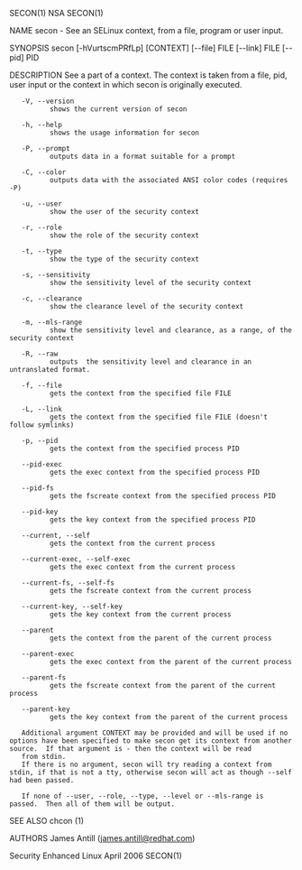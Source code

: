 SECON(1)                                                                                             NSA                                                                                             SECON(1)



NAME
       secon - See an SELinux context, from a file, program or user input.

SYNOPSIS
       secon [-hVurtscmPRfLp] [CONTEXT]
       [--file] FILE
       [--link] FILE
       [--pid] PID

DESCRIPTION
       See a part of a context. The context is taken from a file, pid, user input or the context in which secon is originally executed.

       -V, --version
              shows the current version of secon

       -h, --help
              shows the usage information for secon

       -P, --prompt
              outputs data in a format suitable for a prompt

       -C, --color
              outputs data with the associated ANSI color codes (requires -P)

       -u, --user
              show the user of the security context

       -r, --role
              show the role of the security context

       -t, --type
              show the type of the security context

       -s, --sensitivity
              show the sensitivity level of the security context

       -c, --clearance
              show the clearance level of the security context

       -m, --mls-range
              show the sensitivity level and clearance, as a range, of the security context

       -R, --raw
              outputs  the sensitivity level and clearance in an untranslated format.

       -f, --file
              gets the context from the specified file FILE

       -L, --link
              gets the context from the specified file FILE (doesn't follow symlinks)

       -p, --pid
              gets the context from the specified process PID

       --pid-exec
              gets the exec context from the specified process PID

       --pid-fs
              gets the fscreate context from the specified process PID

       --pid-key
              gets the key context from the specified process PID

       --current, --self
              gets the context from the current process

       --current-exec, --self-exec
              gets the exec context from the current process

       --current-fs, --self-fs
              gets the fscreate context from the current process

       --current-key, --self-key
              gets the key context from the current process

       --parent
              gets the context from the parent of the current process

       --parent-exec
              gets the exec context from the parent of the current process

       --parent-fs
              gets the fscreate context from the parent of the current process

       --parent-key
              gets the key context from the parent of the current process

       Additional argument CONTEXT may be provided and will be used if no options have been specified to make secon get its context from another source.  If that argument is - then the context will be read
       from stdin.
       If there is no argument, secon will try reading a context from stdin, if that is not a tty, otherwise secon will act as though --self had been passed.

       If none of --user, --role, --type, --level or --mls-range is passed.  Then all of them will be output.

SEE ALSO
       chcon (1)

AUTHORS
       James Antill (james.antill@redhat.com)



Security Enhanced Linux                                                                           April 2006                                                                                         SECON(1)
